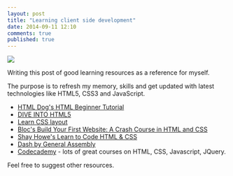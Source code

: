 ```yaml
---
layout: post
title: "Learning client side development"
date: 2014-09-11 12:10
comments: true
published: true
---
```


![](http://bit.ly/1qIyl56)

Writing this post of good learning resources as a reference for myself. 

The purpose is to refresh my memory, skills and get updated with latest technologies like  HTML5, CSS3 and JavaScript.

* [HTML Dog's HTML Beginner Tutorial](http://www.htmldog.com/guides/html/beginner/)
* [DIVE INTO HTML5](http://diveintohtml5.info/)
* [Learn CSS layout](http://learnlayout.com/)
* [Bloc's Build Your First Website: A Crash Course in HTML and CSS](https://www.bloc.io/build-your-first-website-with-html-and-css)
* [Shay Howe's Learn to Code HTML & CSS](http://learn.shayhowe.com/html-css/)
* [Dash by General Assembly](https://dash.generalassemb.ly/)
* [Codecademy](http://www.codecademy.com) - lots of great courses on HTML, CSS, Javascript, JQuery.


Feel free to suggest other resources. 
